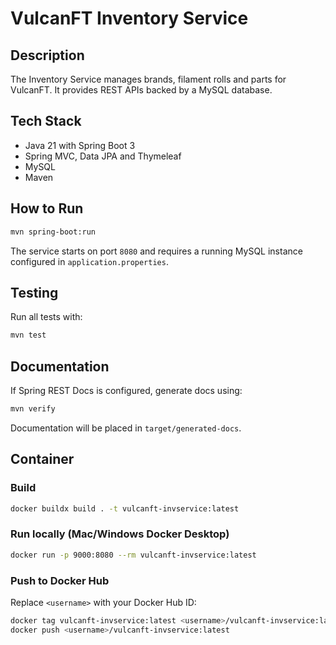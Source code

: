 # VulcanFT Inventory Service

## Description
The Inventory Service manages brands, filament rolls and parts for VulcanFT. It provides REST APIs backed by a MySQL database.

## Tech Stack
- Java 21 with Spring Boot 3
- Spring MVC, Data JPA and Thymeleaf
- MySQL
- Maven

## How to Run
```bash
mvn spring-boot:run
```
The service starts on port `8080` and requires a running MySQL instance configured in `application.properties`.

## Testing
Run all tests with:
```bash
mvn test
```

## Documentation
If Spring REST Docs is configured, generate docs using:
```bash
mvn verify
```
Documentation will be placed in `target/generated-docs`.

## Container
### Build
```bash
docker buildx build . -t vulcanft-invservice:latest
```
### Run locally (Mac/Windows Docker Desktop)
```bash
docker run -p 9000:8080 --rm vulcanft-invservice:latest
```
### Push to Docker Hub
Replace `<username>` with your Docker Hub ID:
```bash
docker tag vulcanft-invservice:latest <username>/vulcanft-invservice:latest
docker push <username>/vulcanft-invservice:latest
```
